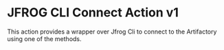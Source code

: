 # JFROG CLI Connect Action v1

This action provides a wrapper over Jfrog Cli to connect to the Artifactory using one of the methods.
